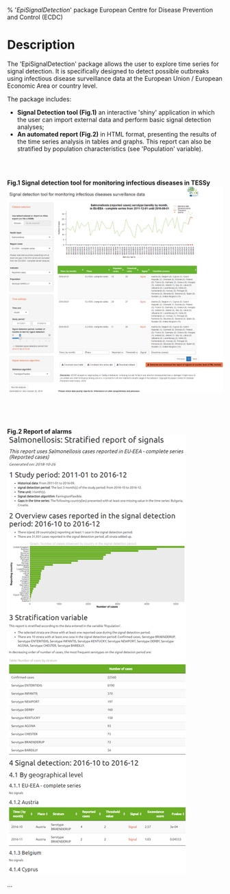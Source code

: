 % '_EpiSignalDetection_' package
European Centre for Disease Prevention and Control (ECDC)


# Description
The 'EpiSignalDetection' package allows the user to explore time series for signal detection. 
It is specifically designed to detect possible outbreaks using infectious disease surveillance data 
at the European Union / European Economic Area or country level.

The package includes:

* __Signal Detection tool (Fig.1)__ an interactive 'shiny' application 
in which the user can import external data and perform basic signal detection analyses;
* __An automated report (Fig.2)__ in HTML format, presenting the results 
of the time series analysis in tables and graphs. This report can also be 
stratified by population characteristics (see 'Population' variable).

<br>
<br>

__Fig.1 Signal detection tool for monitoring infectious diseases in TESSy__
![](vignettes/img/app_full_screenshot20181022.png "Fig.1 Signal detection tool for monitoring infectious diseases in TESSy")

<br>
<br>
<br>

__Fig.2 Report of alarms__
![](vignettes/img/report_screenshot_20181026.png "Fig.2 Report of alarms")

...



